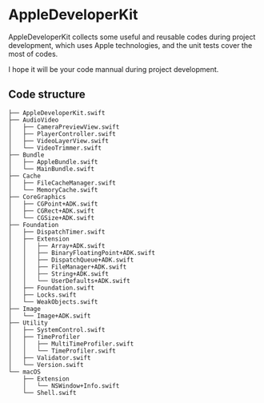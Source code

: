 # AppleDeveloperKit



AppleDeveloperKit collects some useful and reusable codes during project development, which uses Apple technologies, and the unit tests cover the most of codes.

I hope it will be your code mannual during project development.



## Code structure

```shell
├── AppleDeveloperKit.swift
├── AudioVideo
│   ├── CameraPreviewView.swift
│   ├── PlayerController.swift
│   ├── VideoLayerView.swift
│   └── VideoTrimmer.swift
├── Bundle
│   ├── AppleBundle.swift
│   └── MainBundle.swift
├── Cache
│   ├── FileCacheManager.swift
│   └── MemoryCache.swift
├── CoreGraphics
│   ├── CGPoint+ADK.swift
│   ├── CGRect+ADK.swift
│   └── CGSize+ADK.swift
├── Foundation
│   ├── DispatchTimer.swift
│   ├── Extension
│   │   ├── Array+ADK.swift
│   │   ├── BinaryFloatingPoint+ADK.swift
│   │   ├── DispatchQueue+ADK.swift
│   │   ├── FileManager+ADK.swift
│   │   ├── String+ADK.swift
│   │   └── UserDefaults+ADK.swift
│   ├── Foundation.swift
│   ├── Locks.swift
│   └── WeakObjects.swift
├── Image
│   └── Image+ADK.swift
├── Utility
│   ├── SystemControl.swift
│   ├── TimeProfiler
│   │   ├── MultiTimeProfiler.swift
│   │   └── TimeProfiler.swift
│   ├── Validator.swift
│   └── Version.swift
└── macOS
    ├── Extension
    │   └── NSWindow+Info.swift
    └── Shell.swift
```


